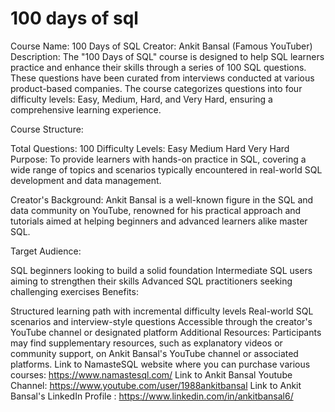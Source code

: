 # 100 days of sql
Course Name: 100 Days of SQL
Creator: Ankit Bansal (Famous YouTuber)
Description:
The "100 Days of SQL" course is designed to help SQL learners practice and enhance their skills through a series of 100 SQL questions. These questions have been curated from interviews conducted at various product-based companies. The course categorizes questions into four difficulty levels: Easy, Medium, Hard, and Very Hard, ensuring a comprehensive learning experience.

Course Structure:

Total Questions: 100
Difficulty Levels:
Easy
Medium
Hard
Very Hard
Purpose:
To provide learners with hands-on practice in SQL, covering a wide range of topics and scenarios typically encountered in real-world SQL development and data management.

Creator's Background:
Ankit Bansal is a well-known figure in the SQL and data community on YouTube, renowned for his practical approach and tutorials aimed at helping beginners and advanced learners alike master SQL.

Target Audience:

SQL beginners looking to build a solid foundation
Intermediate SQL users aiming to strengthen their skills
Advanced SQL practitioners seeking challenging exercises
Benefits:

Structured learning path with incremental difficulty levels
Real-world SQL scenarios and interview-style questions
Accessible through the creator's YouTube channel or designated platform
Additional Resources:
Participants may find supplementary resources, such as explanatory videos or community support, on Ankit Bansal's YouTube channel or associated platforms.
Link to NamasteSQL website where you can purchase various courses: https://www.namastesql.com/
Link to Ankit Bansal Youtube Channel: https://www.youtube.com/user/1988ankitbansal
Link to Ankit Bansal's LinkedIn Profile : https://www.linkedin.com/in/ankitbansal6/
